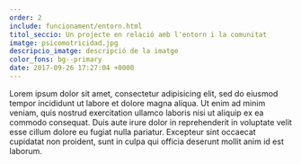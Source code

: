 ```yaml
---
order: 2
include: funcionament/entorn.html
titol_seccio: Un projecte en relació amb l'entorn i la comunitat
imatge: psicomotricidad.jpg
descripcio_imatge: descripció de la imatge
color_fons: bg--primary
date: 2017-09-26 17:27:04 +0000
---
```

Lorem ipsum dolor sit amet, consectetur adipisicing elit, sed do eiusmod tempor incididunt ut labore et dolore magna aliqua. Ut enim ad minim veniam, quis nostrud exercitation ullamco laboris nisi ut aliquip ex ea commodo consequat. Duis aute irure dolor in reprehenderit in voluptate velit esse cillum dolore eu fugiat nulla pariatur. Excepteur sint occaecat cupidatat non proident, sunt in culpa qui officia deserunt mollit anim id est laborum.

